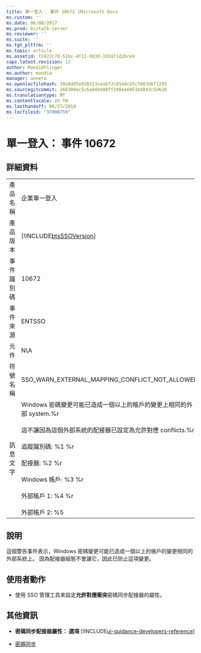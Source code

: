 ```yaml
---
title: 單一登入： 事件 10672 |Microsoft Docs
ms.custom: ''
ms.date: 06/08/2017
ms.prod: biztalk-server
ms.reviewer: ''
ms.suite: ''
ms.tgt_pltfrm: ''
ms.topic: article
ms.assetid: f2422c7d-51bc-4f12-8830-193d71d2bce9
caps.latest.revision: 12
author: MandiOhlinger
ms.author: mandia
manager: anneta
ms.openlocfilehash: 39a8dd5e65b513ceabf2c654dcb5cf083d6f1295
ms.sourcegitcommit: 266308ec5c6a9d8d80ff298ee6051b4843c5d626
ms.translationtype: MT
ms.contentlocale: zh-TW
ms.lasthandoff: 06/27/2018
ms.locfileid: "37000759"
---
```

# <a name="single-sign-on-event-10672"></a>單一登入： 事件 10672
## <a name="details"></a>詳細資料  

|                 |                                                                                                                                                                                                                                                                                                                                                                                                                |
|-----------------|----------------------------------------------------------------------------------------------------------------------------------------------------------------------------------------------------------------------------------------------------------------------------------------------------------------------------------------------------------------------------------------------------------------|
|  產品名稱   |                                                                                                                                                                                           企業單一登入                                                                                                                                                                                            |
| 產品版本 |                                                                                                                                                                           [!INCLUDE[btsSSOVersion](../includes/btsssoversion-md.md)]                                                                                                                                                                           |
|    事件識別碼     |                                                                                                                                                                                                     10672                                                                                                                                                                                                      |
|  事件來源   |                                                                                                                                                                                                     ENTSSO                                                                                                                                                                                                     |
|    元件    |                                                                                                                                                                                                      N\A                                                                                                                                                                                                       |
|  符號名稱  |                                                                                                                                                                                 SSO_WARN_EXTERNAL_MAPPING_CONFLICT_NOT_ALLOWED                                                                                                                                                                                 |
|  訊息文字   | Windows 密碼變更可能已造成一個以上的帳戶的變更上相同的外部 system.%r<br /><br /> 這不讓因為這個外部系統的配接器已設定為允許對應 conflicts.%r<br /><br /> 追蹤識別碼: %1 %r<br /><br /> 配接器: %2 %r<br /><br /> Windows 帳戶: %3 %r<br /><br /> 外部帳戶 1: %4 %r<br /><br /> 外部帳戶 2: %5 |

## <a name="explanation"></a>說明  
 這個警告事件表示，Windows 密碼變更可能已造成一個以上的帳戶的變更相同的外部系統上。 因為配接器組態不會讓它，因此已防止這項變更。  

## <a name="user-action"></a>使用者動作  

-   使用 SSO 管理工具來設定**允許對應衝突**密碼同步配接器的屬性。  

## <a name="more-info"></a>其他資訊

- **密碼同步配接器屬性： 選項** [!INCLUDE[ui-guidance-developers-reference](../includes/ui-guidance-developers-reference.md)]

- [密碼同步](../core/password-synchronization2.md)
